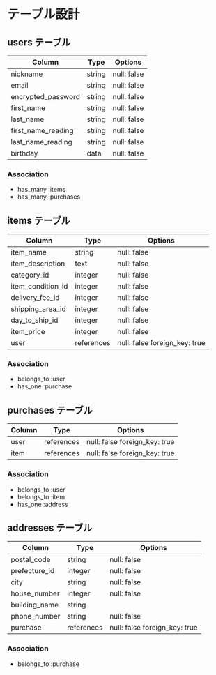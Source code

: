 # テーブル設計

## users テーブル

| Column             | Type    | Options                  |
| ------------------ | ------- | ------------------------ |
| nickname           | string  | null: false              |
| email              | string  | null: false              |
| encrypted_password | string  | null: false              |
| first_name         | string  | null: false              |
| last_name          | string  | null: false              |
| first_name_reading | string  | null: false              |
| last_name_reading  | string  | null: false              |
| birthday           | data    | null: false              |


### Association
- has_many :items
- has_many :purchases

## items テーブル

| Column              | Type      | Options                       |
| ------------------- | ---------- | ---------------------------- |
| item_name           | string     | null: false                  |
| item_description    | text       | null: false                  |
| category_id         | integer    | null: false                  |
| item_condition_id   | integer    | null: false                  |
| delivery_fee_id     | integer    | null: false                  |
| shipping_area_id    | integer    | null: false                  |
| day_to_ship_id      | integer    | null: false                  |
| item_price          | integer    | null: false                  |
| user                | references  | null: false foreign_key: true|


### Association

- belongs_to :user
- has_one :purchase

## purchases テーブル

| Column              | Type      | Options                      |
| ------------------- | --------- | ---------------------------- |
| user                | references | null: false foreign_key: true|
| item                | references | null: false foreign_key: true|

### Association

- belongs_to :user
- belongs_to :item
- has_one :address


## addresses テーブル

| Column          | Type      | Options                      |
| --------------- | --------- | ---------------------------- |
| postal_code     | string    | null: false                  |
| prefecture_id   | integer   | null: false                  |
| city            | string    | null: false                  |
| house_number    | integer   | null: false                  |
| building_name   | string    |                              |
| phone_number    | string    | null: false                  |
| purchase        | references | null: false foreign_key: true|


### Association

- belongs_to :purchase

